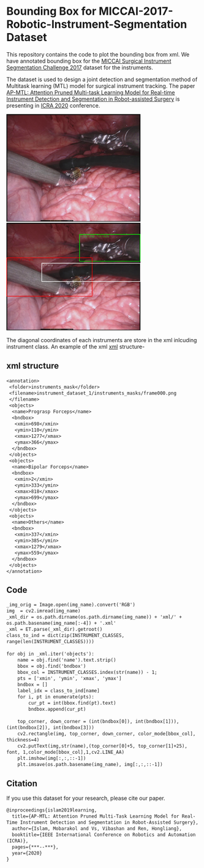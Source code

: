 # Bounding Box for MICCAI-2017-Robotic-Instrument-Segmentation Dataset

This repository contains the code to plot the bounding box from xml. We have annotated bounding box for the [MICCAI Surgical Instrument Segmentation Challenge 2017](https://endovissub2017-roboticinstrumentsegmentation.grand-challenge.org/) dataset for the instruments.

The dataset is used to design a joint detection and segmentation method of Multitask learning (MTL) model for surgical instrument tracking. The paper [AP-MTL: Attention Pruned Multi-task Learning Model for Real-time Instrument Detection and Segmentation in Robot-assisted Surgery](https://ras.papercept.net/proceedings/ICRA20/3432.pdf/) is presenting in [ICRA 2020](https://www.icra2020.org/) conference. 

<p float="center">
  <img src="instrument_dataset_1/images/frame000.jpg" width="350" />
  <img src="frame000.jpg" width="350" /> 
</p>

The diagonal coordinates of each instruments are store in the xml inlcuding instrument class. An example of the xml [xml](https://github.com/mobarakol/MICCAI-2017-Robotic-Instrument-Segmentation/blob/master/instrument_dataset_1/xml/frame000.xml) structure-


## xml structure
```
<annotation>
 <folder>instruments_mask</folder>
 <filename>instrument_dataset_1/instruments_masks/frame000.png
 </filename>
 <objects>
  <name>Prograsp Forceps</name>
  <bndbox>
   <xmin>698</xmin>
   <ymin>110</ymin>
   <xmax>1277</xmax>
   <ymax>366</ymax>
  </bndbox>
 </objects>
 <objects>
  <name>Bipolar Forceps</name>
  <bndbox>
   <xmin>2</xmin>
   <ymin>333</ymin>
   <xmax>818</xmax>
   <ymax>699</ymax>
  </bndbox>
 </objects>
 <objects>
  <name>Others</name>
  <bndbox>
   <xmin>337</xmin>
   <ymin>385</ymin>
   <xmax>1279</xmax>
   <ymax>559</ymax>
  </bndbox>
 </objects>
</annotation>
```

## Code
```
_img_orig = Image.open(img_name).convert('RGB')
img  = cv2.imread(img_name)
_xml_dir = os.path.dirname(os.path.dirname(img_name)) + 'xml/' + os.path.basename(img_name[:-4]) + '.xml'
_xml = ET.parse(_xml_dir).getroot()
class_to_ind = dict(zip(INSTRUMENT_CLASSES, range(len(INSTRUMENT_CLASSES))))

for obj in _xml.iter('objects'):
    name = obj.find('name').text.strip()
    bbox = obj.find('bndbox')
    bbox_col = INSTRUMENT_CLASSES.index(str(name)) - 1;
    pts = ['xmin', 'ymin', 'xmax', 'ymax']
    bndbox = []
    label_idx = class_to_ind[name]
    for i, pt in enumerate(pts):         
        cur_pt = int(bbox.find(pt).text)
        bndbox.append(cur_pt)

    top_corner, down_corner = (int(bndbox[0]), int(bndbox[1])), (int(bndbox[2]), int(bndbox[3]))
    cv2.rectangle(img, top_corner, down_corner, color_mode[bbox_col], thickness=4)
    cv2.putText(img,str(name),(top_corner[0]+5, top_corner[1]+25), font, 1,color_mode[bbox_col],1,cv2.LINE_AA)       
    plt.imshow(img[:,:,::-1])
    plt.imsave(os.path.basename(img_name), img[:,:,::-1])
```

## Citation
If you use this dataset for your research, please cite our paper.

```
@inproceedings{islam2019learning,
  title={AP-MTL: Attention Pruned Multi-Task Learning Model for Real-Time Instrument Detection and Segmentation in Robot-Assisted Surgery},
  author={Islam, Mobarakol and Vs, Vibashan and Ren, Hongliang},
  booktitle={IEEE International Conference on Robotics and Automation (ICRA)},
  pages={***--***},
  year={2020}
}
```
